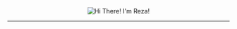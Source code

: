 <!DOCTYPE html> <html lang="en"> <head> <meta charset="UTF-8"> <meta name="viewport" content="width=device-width, initial-scale=1.0"> </head> <body> <div align="center"> <img src="https://readme-typing-svg.herokuapp.com/?font=Poppins&size=35&center=true&vCenter=true&width=500&height=70&duration=4000&lines=Hi+There!+I'm+Reza!&color=9b7844" alt="Hi There! I'm Reza!"> </div> <hr> <div align="center" dir="auto"> <a target="_blank" rel="noopener noreferrer nofollow" href="https://camo.githubusercontent.com/6dcaac614ff9fc30ab554ddfa3337df39c897ce91fa7ffc25ee1432ee4dbc385/68747470733a2f2f736b696c6c69636f6e732e6465762f69636f6e733f693d68746d6c2c6373732c6a732c7461696c77696e642c626f6f7473747261702c7068702c6d7973716c"> </a> <br> </div> </body> </html>
